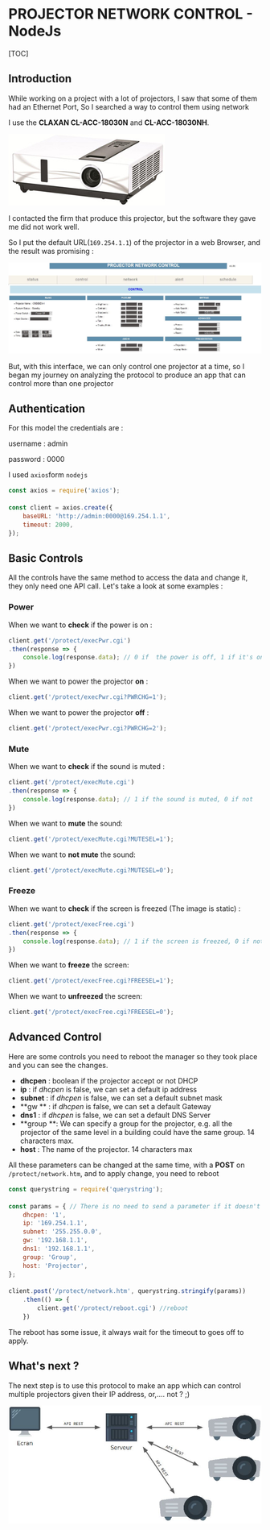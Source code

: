 # PROJECTOR NETWORK CONTROL - NodeJs

[TOC]

## Introduction

While working on a project with a lot of projectors, I saw that some of them had an Ethernet Port, So I searched a way to control them using network

I use the **CLAXAN CL-ACC-18030N** and **CL-ACC-18030NH**.

![CL-ACC-18030NH](./pictures/claxan_cl_acc_18030NH.jpg)

I contacted the firm that produce this projector, but the software they gave me did not work well.

So I put the default URL(`169.254.1.1`) of the projector in a web Browser, and the result was promising :

![ProjectorNetworkControl](./pictures/ProjectorNetworkControl.JPG)

But, with this interface, we can only control one projector at a time, so I began my journey on analyzing the protocol to produce an app that can control more than one projector

## Authentication

For this model the credentials are :

username : admin

password : 0000

I used `axios`form `nodejs`

```javascript
const axios = require('axios');

const client = axios.create({
    baseURL: 'http://admin:0000@169.254.1.1',
    timeout: 2000,
});
```

## Basic Controls

All the controls have the same method to access the data and change it, they only need one API call. Let's take a look at some examples :

### Power

When we want to **check** if the power is on :

```javascript
client.get('/protect/execPwr.cgi')
.then(response => {
    console.log(response.data); // 0 if  the power is off, 1 if it's on
})
```

When we want to power the projector **on** :

```javascript
client.get('/protect/execPwr.cgi?PWRCHG=1');
```

When we want to power the projector **off** :

```javascript
client.get('/protect/execPwr.cgi?PWRCHG=2');
```

### Mute

When we want to **check** if the sound is muted :

```javascript
client.get('/protect/execMute.cgi')
.then(response => {
    console.log(response.data); // 1 if the sound is muted, 0 if not
})
```

When we want to **mute** the sound:

```javascript
client.get('/protect/execMute.cgi?MUTESEL=1');
```

When we want to **not mute** the sound:

```javascript
client.get('/protect/execMute.cgi?MUTESEL=0');
```

### Freeze

When we want to **check** if the screen is freezed (The image is static) :

```javascript
client.get('/protect/execFree.cgi')
.then(response => {
    console.log(response.data); // 1 if the screen is freezed, 0 if not
})
```

When we want to **freeze** the screen:

```javascript
client.get('/protect/execFree.cgi?FREESEL=1');
```

When we want to **unfreezed** the screen:

```javascript
client.get('/protect/execFree.cgi?FREESEL=0');
```

## Advanced Control

Here are some controls you need to reboot the manager so they took place and you can see the changes. 

- **dhcpen** : boolean if the projector accept or not DHCP
- **ip** : if *dhcpen* is false, we can set a default ip address
- **subnet** : if *dhcpen* is false, we can set a default subnet mask
- **gw ** : if *dhcpen* is false, we can set a default Gateway
- **dns1** : if *dhcpen* is false, we can set a default DNS Server
- **group **: We can specify a group for the projector, e.g. all the projector of the same level in a building could have the same group. 14 characters max.
- **host** : The name of the projector. 14 characters max

All these parameters can be changed at the same time, with a **POST** on `/protect/network.htm`, and to apply change, you need to reboot

```javascript
const querystring = require('querystring');

const params = { // There is no need to send a parameter if it doesn't change.
    dhcpen: '1',
    ip: '169.254.1.1',
    subnet: '255.255.0.0',
    gw: '192.168.1.1',
    dns1: '192.168.1.1',
    group: 'Group',
    host: 'Projector',
};

client.post('/protect/network.htm', querystring.stringify(params))
    .then(() => {
        client.get('/protect/reboot.cgi') //reboot
    })
```

The reboot has some issue,  it always wait for the timeout to goes off to apply.

## What's next ?

The next step is to use this protocol to make an app which can control multiple projectors given their IP address, or,.... not ? ;)

![Next](./pictures/Next.JPG)